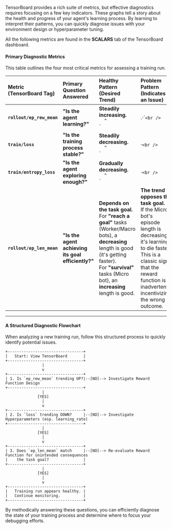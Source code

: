 TensorBoard provides a rich suite of metrics, but effective diagnostics requires focusing on a few key indicators. These graphs tell a story about the health and progress of your agent's learning process. By learning to interpret their patterns, you can quickly diagnose issues with your environment design or hyperparameter tuning.

All the following metrics are found in the **SCALARS** tab of the TensorBoard dashboard.

#### **Primary Diagnostic Metrics**

This table outlines the four most critical metrics for assessing a training run.

| Metric (TensorBoard Tag) | Primary Question Answered | Healthy Pattern (Desired Trend) | Problem Pattern (Indicates an Issue) |
| :--- | :--- | :--- | :--- |
| **`rollout/ep_rew_mean`**| **"Is the agent learning?"** | **Steadily increasing.**<br />`  ^`<br />`  |     .·´`<br />`  |   .·´`<br />`  | .·´`<br />`--+------> time`<br />This is the definitive indicator of successful learning. The agent is getting better at maximizing its cumulative reward. | **Flat, erratic, or decreasing.**<br />`  ^`<br />`  | .·--·.`<br />`  |/      ·`<br />`  |       `<br />`--+------> time`<br />The agent is not learning. The reward function is likely flawed or the learning rate is too low. |
| **`train/loss`** | **"Is the training process stable?"** | **Steadily decreasing.**<br />`  ^`<br />`  |·`<br />`  | ·.`<br />`  |   `·..`<br />`--+------> time`<br />The model's predictions are becoming more accurate and confident over time. | **Flat, increasing, or very noisy.**<br />`  ^`<br />`  |   ·-·`<br />`  | ·´`<br />`  |·`<br />`--+------> time`<br />The training is unstable. The learning rate is likely too high, or the observation space is poorly designed. |
| **`train/entropy_loss`** | **"Is the agent exploring enough?"** | **Gradually decreasing.**<br />`  ^`<br />`  |·`<br />`  | `·.`<br />`  |   `·..`<br />`--+------> time`<br />The agent begins by exploring randomly (high entropy) and becomes more decisive as it learns a good policy (low entropy). | **Collapses to zero too quickly.**<br />`  ^`<br />`  |·`<br />`  | `·..___`<br />`  |`<br />`--+------> time`<br />Premature convergence. The agent stopped exploring and is likely stuck in a suboptimal policy. Consider increasing the `ent_coef` hyperparameter. |
| **`rollout/ep_len_mean`**| **"Is the agent achieving its goal efficiently?"** | **Depends on the task goal.**<br />For **"reach a goal"** tasks (Worker/Macro bots), a **decreasing** length is good (it's getting faster).<br />For **"survival"** tasks (Micro bot), an **increasing** length is good. | **The trend opposes the task goal.**<br />If the Micro bot's episode length is decreasing, it's learning to die faster. This is a classic sign that the reward function is inadvertently incentivizing the wrong outcome. |

---

#### **A Structured Diagnostic Flowchart**

When analyzing a new training run, follow this structured process to quickly identify potential issues.

```
+---------------------------------+
|   Start: View TensorBoard       |
+---------------------------------+
                |
                v
+---------------------------------+
| 1. Is `ep_rew_mean` trending UP?|--[NO]--> Investigate Reward Function Design
+---------------------------------+
                |
              [YES]
                |
                v
+---------------------------------+
| 2. Is `loss` trending DOWN?     |--[NO]--> Investigate Hyperparameters (esp. learning_rate)
+---------------------------------+
                |
              [YES]
                |
                v
+---------------------------------+
| 3. Does `ep_len_mean` match     |--[NO]--> Re-evaluate Reward Function for unintended consequences
|    the task goal?               |
+---------------------------------+
                |
              [YES]
                |
                v
+---------------------------------+
|   Training run appears healthy. |
|   Continue monitoring.          |
+---------------------------------+
```

By methodically answering these questions, you can efficiently diagnose the state of your training process and determine where to focus your debugging efforts.